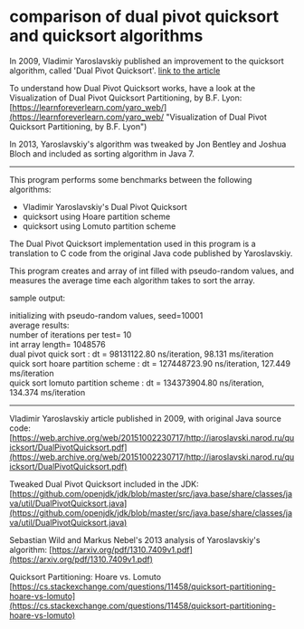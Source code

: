 # comparison of dual pivot quicksort and quicksort algorithms


In 2009, Vladimir Yaroslavskiy published an improvement to the quicksort algorithm, called 'Dual Pivot Quicksort'.
[link to the article](https://web.archive.org/web/20151002230717/http://iaroslavski.narod.ru/quicksort/DualPivotQuicksort.pdf "Vladimir Yaroslavskiy's Dual Pivot Quicksort")


To understand how Dual Pivot Quicksort works, have a look at the Visualization of Dual Pivot Quicksort Partitioning, by B.F. Lyon:
[https://learnforeverlearn.com/yaro_web/](https://learnforeverlearn.com/yaro_web/ "Visualization of Dual Pivot Quicksort Partitioning, by B.F. Lyon")


In 2013, Yaroslavskiy's algorithm was tweaked by Jon Bentley and Joshua Bloch and included as sorting algorithm in Java 7.

***

This program performs some benchmarks between the following algorithms:
- Vladimir Yaroslavskiy's Dual Pivot Quicksort
- quicksort using Hoare partition scheme
- quicksort using Lomuto partition scheme


The Dual Pivot Quicksort implementation used in this program is a translation to C code from the original Java code published by Yaroslavskiy.

This program creates and array of int filled with pseudo-random values, 
and measures the average time each algorithm takes to sort the array.  

sample output:

initializing with pseudo-random values, seed=10001  
average results:  
number of iterations per test= 10  
int array length= 1048576  
dual pivot quick sort                       : dt = 98131122.80 ns/iteration, 98.131 ms/iteration  
quick sort hoare partition scheme   : dt = 127448723.90 ns/iteration, 127.449 ms/iteration  
quick sort lomuto partition scheme : dt = 134373904.80 ns/iteration, 134.374 ms/iteration  


***

Vladimir Yaroslavskiy article published in 2009, with original Java source code: [https://web.archive.org/web/20151002230717/http://iaroslavski.narod.ru/quicksort/DualPivotQuicksort.pdf](https://web.archive.org/web/20151002230717/http://iaroslavski.narod.ru/quicksort/DualPivotQuicksort.pdf)


Tweaked Dual Pivot Quicksort included in the JDK: [https://github.com/openjdk/jdk/blob/master/src/java.base/share/classes/java/util/DualPivotQuicksort.java](https://github.com/openjdk/jdk/blob/master/src/java.base/share/classes/java/util/DualPivotQuicksort.java)


Sebastian Wild and Markus Nebel's 2013 analysis of Yaroslavskiy's algorithm: [https://arxiv.org/pdf/1310.7409v1.pdf](https://arxiv.org/pdf/1310.7409v1.pdf)


Quicksort Partitioning: Hoare vs. Lomuto [https://cs.stackexchange.com/questions/11458/quicksort-partitioning-hoare-vs-lomuto](https://cs.stackexchange.com/questions/11458/quicksort-partitioning-hoare-vs-lomuto)

